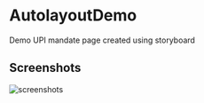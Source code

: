# AutolayoutDemo
Demo UPI mandate page created using storyboard

## Screenshots
![screenshots](https://user-images.githubusercontent.com/25449063/123506146-5bd86b80-d680-11eb-88e2-81777af1e164.png)

